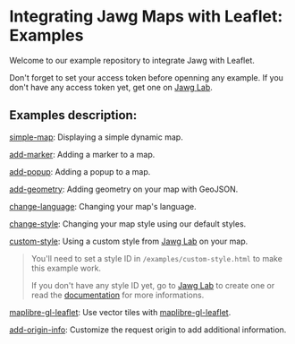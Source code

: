 # Integrating Jawg Maps with Leaflet: Examples

Welcome to our example repository to integrate Jawg with Leaflet.

Don't forget to set your access token before openning any example.
If you don't have any access token yet, get one on [Jawg Lab](https://jawg.io/lab).

## Examples description:

[simple-map](./examples/simple-map.html): Displaying a simple dynamic map.

[add-marker](./examples/add-marker.html): Adding a marker to a map.

[add-popup](./examples/add-popup.html): Adding a popup to a map.

[add-geometry](./examples/add-geometry.html): Adding geometry on your map with GeoJSON.

[change-language](./examples/change-language.html): Changing your map's language.

[change-style](./examples/change-style.html): Changing your map style using our default styles.

[custom-style](./examples/custom-style.html): Using a custom style from [Jawg Lab](https://jawg.io/lab) on your map.

> You'll need to set a style ID in `/examples/custom-style.html` to make this example work.
>
> If you don't have any style ID yet, go to [Jawg Lab](https://jawg.io/lab/styles) to create one or read the [documentation](https://jawg.io/docs/maps#get-custom-style-id) for more informations.

[maplibre-gl-leaflet](./examples/maplibre-gl-leaflet.html): Use vector tiles with [maplibre-gl-leaflet](https://github.com/maplibre/maplibre-gl-leaflet).

[add-origin-info](./examples/add-origin-info.html): Customize the request origin to add additional information.
